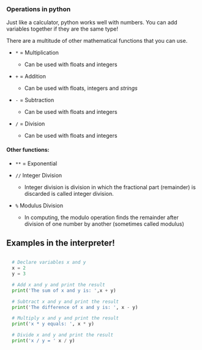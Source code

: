 ### Operations in python

Just like a calculator, python works well with numbers.  You can add variables together if they are the same type!



There are a multitude of other mathematical functions that you can use.  

- `*` = Multiplication
  - Can be used with floats and integers

- `+` = Addition
  - Can be used with floats, integers and _strings_

- `-` = Subtraction
  - Can be used with floats and integers

- `/` = Division
  - Can be used with floats and integers



#### Other functions:

- `**` = Exponential

- `//` Integer Division
  - Integer division is division in which the fractional part (remainder) is discarded is called integer division.

- `%` Modulus Division
  - In computing, the modulo operation finds the remainder after division of one number by another (sometimes called modulus)


## Examples in the interpreter!


```python

  # Declare variables x and y
  x = 2
  y = 3

  # Add x and y and print the result
  print('The sum of x and y is: ',x + y)

  # Subtract x and y and print the result
  print('The difference of x and y is: ', x - y)

  # Multiply x and y and print the result
  print('x * y equals: ', x * y)

  # Divide x and y and print the result
  print('x / y = ' x / y)

```
